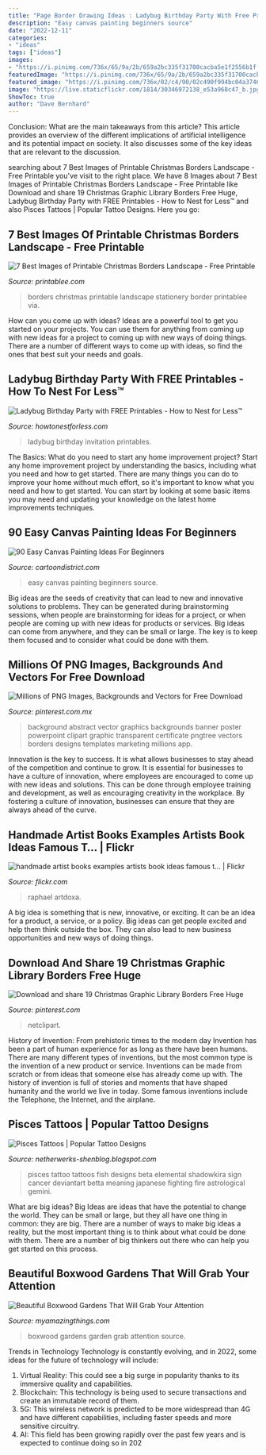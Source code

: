 ```yaml
---
title: "Page Border Drawing Ideas : Ladybug Birthday Party With Free Printables"
description: "Easy canvas painting beginners source"
date: "2022-12-11"
categories:
- "ideas"
tags: ["ideas"]
images:
- "https://i.pinimg.com/736x/65/9a/2b/659a2bc335f31700cacba5e1f2556b1f.jpg"
featuredImage: "https://i.pinimg.com/736x/65/9a/2b/659a2bc335f31700cacba5e1f2556b1f.jpg"
featured_image: "https://i.pinimg.com/736x/02/c4/90/02c490f994bc04a374613d5b997c4b52.jpg"
image: "https://live.staticflickr.com/1814/30346972138_e53a968c47_b.jpg"
ShowToc: true
author: "Dave Bernhard"
---
```



Conclusion: What are the main takeaways from this article?
This article provides an overview of the different implications of artificial intelligence and its potential impact on society. It also discusses some of the key ideas that are relevant to the discussion.

	

		
searching about 7 Best Images of Printable Christmas Borders Landscape - Free Printable you've visit to the right place. We have 8 Images about 7 Best Images of Printable Christmas Borders Landscape - Free Printable like Download and share 19 Christmas Graphic Library Borders Free Huge, Ladybug Birthday Party with FREE Printables - How to Nest for Less™ and also Pisces Tattoos | Popular Tattoo Designs. Here you go:
		
    
## 7 Best Images Of Printable Christmas Borders Landscape - Free Printable

<img loading=lazy src="http://www.printablee.com/postpic/2011/11/free-printable-christmas-stationery-borders_273022.png" onerror="this.onerror=null;this.src='https://tse1.mm.bing.net/th?id=OIP.JIj215tt7fG9O737Ai4ZcQHaKJ&amp;pid=15.1';" alt="7 Best Images of Printable Christmas Borders Landscape - Free Printable">

_Source: printablee.com_

>borders christmas printable landscape stationery border printablee via. 

	

How can you come up with ideas?
Ideas are a powerful tool to get you started on your projects. You can use them for anything from coming up with new ideas for a project to coming up with new ways of doing things. There are a number of different ways to come up with ideas, so find the ones that best suit your needs and goals.

    
## Ladybug Birthday Party With FREE Printables - How To Nest For Less™

<img loading=lazy src="https://howtonestforless.com/wp-content/uploads/2012/03/ladybug-birthday-invitation-428x600.jpg" onerror="this.onerror=null;this.src='https://tse3.mm.bing.net/th?id=OIP.bQPGnRsg-NH9M0_BU9HD1AAAAA&amp;pid=15.1';" alt="Ladybug Birthday Party with FREE Printables - How to Nest for Less™">

_Source: howtonestforless.com_

>ladybug birthday invitation printables. 

	

The Basics: What do you need to start any home improvement project?
Start any home improvement project by understanding the basics, including what you need and how to get started. There are many things you can do to improve your home without much effort, so it's important to know what you need and how to get started. You can start by looking at some basic items you may need and updating your knowledge on the latest home improvements techniques.

    
## 90 Easy Canvas Painting Ideas For Beginners

<img loading=lazy src="http://www.cartoondistrict.com/wp-content/uploads/2017/06/Easy-Canvas-Painting-Ideas-For-Beginners21-1.jpg" onerror="this.onerror=null;this.src='https://tse4.mm.bing.net/th?id=OIP.4OkhfQN4teidQ5dAVEC1JwHaJ4&amp;pid=15.1';" alt="90 Easy Canvas Painting Ideas For Beginners">

_Source: cartoondistrict.com_

>easy canvas painting beginners source. 

	

Big ideas are the seeds of creativity that can lead to new and innovative solutions to problems. They can be generated during brainstorming sessions, when people are brainstorming for ideas for a project, or when people are coming up with new ideas for products or services. Big ideas can come from anywhere, and they can be small or large. The key is to keep them focused and to consider what could be done with them.

    
## Millions Of PNG Images, Backgrounds And Vectors For Free Download

<img loading=lazy src="https://i.pinimg.com/736x/65/9a/2b/659a2bc335f31700cacba5e1f2556b1f.jpg" onerror="this.onerror=null;this.src='https://tse2.mm.bing.net/th?id=OIP.2aAYX0w0a2PoKQ9q69OpQgHaKk&amp;pid=15.1';" alt="Millions of PNG Images, Backgrounds and Vectors for Free Download">

_Source: pinterest.com.mx_

>background abstract vector graphics backgrounds banner poster powerpoint clipart graphic transparent certificate pngtree vectors borders designs templates marketing millions app. 

	

Innovation is the key to success. It is what allows businesses to stay ahead of the competition and continue to grow. It is essential for businesses to have a culture of innovation, where employees are encouraged to come up with new ideas and solutions. This can be done through employee training and development, as well as encouraging creativity in the workplace. By fostering a culture of innovation, businesses can ensure that they are always ahead of the curve.

    
## Handmade Artist Books Examples Artists Book Ideas Famous T… | Flickr

<img loading=lazy src="https://live.staticflickr.com/1814/30346972138_e53a968c47_b.jpg" onerror="this.onerror=null;this.src='https://tse4.mm.bing.net/th?id=OIP.AJAj-G16zB7mOjhMl45lvAHaJ4&amp;pid=15.1';" alt="handmade artist books examples artists book ideas famous t… | Flickr">

_Source: flickr.com_

>raphael artdoxa. 

	

A big idea is something that is new, innovative, or exciting. It can be an idea for a product, a service, or a policy. Big ideas can get people excited and help them think outside the box. They can also lead to new business opportunities and new ways of doing things.

    
## Download And Share 19 Christmas Graphic Library Borders Free Huge

<img loading=lazy src="https://i.pinimg.com/736x/02/c4/90/02c490f994bc04a374613d5b997c4b52.jpg" onerror="this.onerror=null;this.src='https://tse3.mm.bing.net/th?id=OIP.5P_u2Pqk0LL6FfBAbXnfPAHaLf&amp;pid=15.1';" alt="Download and share 19 Christmas Graphic Library Borders Free Huge">

_Source: pinterest.com_

>netclipart. 

	

History of Invention: From prehistoric times to the modern day
Invention has been a part of human experience for as long as there have been humans. There are many different types of inventions, but the most common type is the invention of a new product or service. Inventions can be made from scratch or from ideas that someone else has already come up with. The history of invention is full of stories and moments that have shaped humanity and the world we live in today. Some famous inventions include the Telephone, the Internet, and the airplane.

    
## Pisces Tattoos | Popular Tattoo Designs

<img loading=lazy src="http://1.bp.blogspot.com/-ED4pKFTnpn8/UQZdp0zqx0I/AAAAAAAAOfs/kIHaFiALn_8/s1600/Pisces_tattoo_124.png" onerror="this.onerror=null;this.src='https://tse1.mm.bing.net/th?id=OIP._k81LQNdG5sQ94jbAHeDOwHaHt&amp;pid=15.1';" alt="Pisces Tattoos | Popular Tattoo Designs">

_Source: netherwerks-shenblog.blogspot.com_

>pisces tattoo tattoos fish designs beta elemental shadowkira sign cancer deviantart betta meaning japanese fighting fire astrological gemini. 

	

What are big ideas?
Big Ideas are ideas that have the potential to change the world. They can be small or large, but they all have one thing in common: they are big. There are a number of ways to make big ideas a reality, but the most important thing is to think about what could be done with them. There are a number of big thinkers out there who can help you get started on this process.

    
## Beautiful Boxwood Gardens That Will Grab Your Attention

<img loading=lazy src="https://myamazingthings.com/wp-content/uploads/2017/04/garden-2.jpg" onerror="this.onerror=null;this.src='https://tse4.mm.bing.net/th?id=OIP.xPH2WRd6ihfVvJ6LhPzK2wC7FN&amp;pid=15.1';" alt="Beautiful Boxwood Gardens That Will Grab Your Attention">

_Source: myamazingthings.com_

>boxwood gardens garden grab attention source. 

	

Trends in Technology
Technology is constantly evolving, and in 2022, some ideas for the future of technology will include: 
1. Virtual Reality: This could see a big surge in popularity thanks to its immersive quality and capabilities. 
2. Blockchain: This technology is being used to secure transactions and create an immutable record of them. 
3. 5G: This wireless network is predicted to be more widespread than 4G and have different capabilities, including faster speeds and more sensitive circuitry. 
4. AI: This field has been growing rapidly over the past few years and is expected to continue doing so in 202
